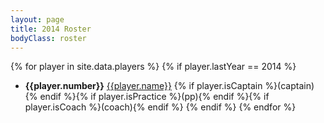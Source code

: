 ```yaml
---
layout: page
title: 2014 Roster
bodyClass: roster
---
```


{% for player in site.data.players %}
	{% if player.lastYear == 2014 %}
* <b>{{player.number}}</b> [{{player.name}}]({{player.permalink}}) {% if player.isCaptain %}(captain){% endif %}{% if player.isPractice %}(pp){% endif %}{% if player.isCoach %}(coach){% endif %}
	{% endif %}
{% endfor %}